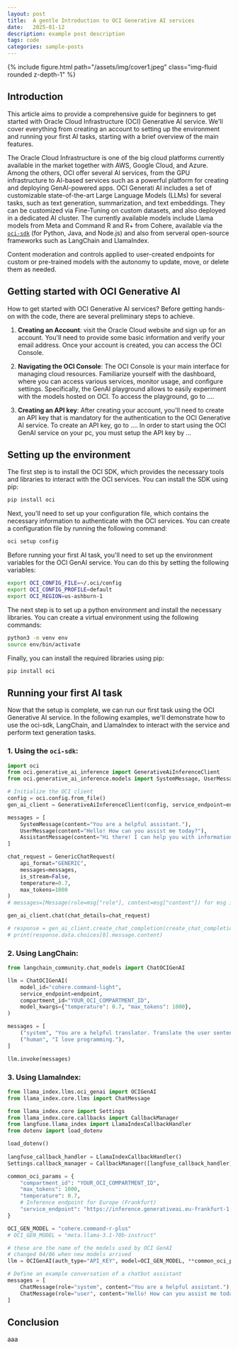 ```yaml
---
layout: post
title:  A gentle Introduction to OCI Generative AI services
date:   2025-01-12
description: example post description
tags: code
categories: sample-posts
---
```


<div class="row mt-3">
    <div class="col-sm mt-3 mt-md-0">
        {% include figure.html path="/assets/img/cover1.jpeg" class="img-fluid rounded z-depth-1" %}
    </div>
</div>


## Introduction

This article aims to provide a comprehensive guide for beginners to get started with Oracle Cloud Infrastructure (OCI) Generative AI service. We'll cover everything from creating an account to setting up the environment and running your first AI tasks, starting with a brief overview of the main features.

The Oracle Cloud Infrastructure is one of the big cloud platforms currently available in the market together with AWS, Google Cloud, and Azure. 
Among the others, OCI offer several AI services, from the GPU infrastructure to AI-based services such as a powerful platform for creating and deploying GenAI-powered apps. 
OCI Generati AI includes a set of customizable state-of-the-art Large Language Models (LLMs) for several tasks, such as text generation, summarization, and text embeddings. They can be customized via Fine-Tuning on custom datasets, and also deployed in a dedicated AI cluster.
The currently available models include Llama models from Meta and Command R and R+ from Cohere, available via the [`oci-sdk`](https://github.com/oracle/oci-python-sdk) (for Python, Java, and Node.js) and also from serveral open-source frameworks such as LangChain and LlamaIndex.

Content moderation and controls applied to user-created endpoints for custom or pre-trained models with the autonomy to update, move, or delete them as needed.


## Getting started with OCI Generative AI

How to get started with OCI Generative AI services? Before getting hands-on with the code, there are several preliminary steps to achieve.

1. **Creating an Account**: visit the Oracle Cloud website and sign up for an account. You'll need to provide some basic information and verify your email address. Once your account is created, you can access the OCI Console.

2. **Navigating the OCI Console**: The OCI Console is your main interface for managing cloud resources. Familiarize yourself with the dashboard, where you can access various services, monitor usage, and configure settings. Specifically, the GenAI playground allows to easily experiment with the models hosted on OCI. To access the playground, go to ….

3. **Creating an API key**: After creating your account, you'll need to create an API key that is mandatory for the authentication to the OCI Generative AI service. To create an API key, go to …. In order to start using the OCI GenAI service on your pc, you must setup the API key by …


## Setting up the environment

The first step is to install the OCI SDK, which provides the necessary tools and libraries to interact with the OCI services. You can install the SDK using pip:

```bash
pip install oci
```

Next, you'll need to set up your configuration file, which contains the necessary information to authenticate with the OCI services. You can create a configuration file by running the following command:

```bash
oci setup config
```

Before running your first AI task, you'll need to set up the environment variables for the OCI GenAI service. You can do this by setting the following variables:

```bash
export OCI_CONFIG_FILE=~/.oci/config
export OCI_CONFIG_PROFILE=default
export OCI_REGION=us-ashburn-1
```

The next step is to set up a python environment and install the necessary libraries. You can create a virtual environment using the following commands:

```bash
python3 -m venv env
source env/bin/activate
```

Finally, you can install the required libraries using pip:

```bash
pip install oci
```

## Running your first AI task

Now that the setup is complete, we can run our first task using the OCI Generative AI service. In the following examples, we'll demonstrate how to use the oci-sdk, LangChain, and LlamaIndex to interact with the service and perform text generation tasks.

### 1. Using the `oci-sdk`:

```python
import oci
from oci.generative_ai_inference import GenerativeAiInferenceClient
from oci.generative_ai_inference.models import SystemMessage, UserMessage, AssistantMessage, CohereChatRequest, GenericChatRequest, ChatContent

# Initialize the OCI client
config = oci.config.from_file()
gen_ai_client = GenerativeAiInferenceClient(config, service_endpoint=endpoint)

messages = [
    SystemMessage(content="You are a helpful assistant."),
    UserMessage(content="Hello! How can you assist me today?"),
    AssistantMessage(content="Hi there! I can help you with information, tasks, and more. How can I help you today?")
]

chat_request = GenericChatRequest(
    api_format="GENERIC",
    messages=messages,
    is_stream=False,
    temperature=0.7,
    max_tokens=1000
)
# messages=[Message(role=msg["role"], content=msg["content"]) for msg in messages]

gen_ai_client.chat(chat_details=chat_request)

# response = gen_ai_client.create_chat_completion(create_chat_completion_details=chat_request)
# print(response.data.choices[0].message.content)
```

### 2. Using LangChain:

```python
from langchain_community.chat_models import ChatOCIGenAI

llm = ChatOCIGenAI(
    model_id="cohere.command-light",
    service_endpoint=endpoint,
    compartment_id="YOUR_OCI_COMPARTMENT_ID",
    model_kwargs={"temperature": 0.7, "max_tokens": 1000},
)

messages = [
    ("system", "You are a helpful translator. Translate the user sentence to French."),
    ("human", "I love programming."),
]

llm.invoke(messages)
```

### 3. Using LlamaIndex:

```python
from llama_index.llms.oci_genai import OCIGenAI
from llama_index.core.llms import ChatMessage

from llama_index.core import Settings
from llama_index.core.callbacks import CallbackManager
from langfuse.llama_index import LlamaIndexCallbackHandler
from dotenv import load_dotenv

load_dotenv()
 
langfuse_callback_handler = LlamaIndexCallbackHandler()
Settings.callback_manager = CallbackManager([langfuse_callback_handler])

common_oci_params = {
    "compartment_id": "YOUR_OCI_COMPARTMENT_ID",
    "max_tokens": 1000,
    "temperature": 0.7,
    # Inference endpoint for Europe (Frankfurt)
    "service_endpoint": "https://inference.generativeai.eu-frankfurt-1.oci.oraclecloud.com",
}

OCI_GEN_MODEL = "cohere.command-r-plus"
# OCI_GEN_MODEL = "meta.llama-3.1-70b-instruct"

# these are the name of the models used by OCI GenAI
# changed 04/06 when new models arrived
llm = OCIGenAI(auth_type="API_KEY", model=OCI_GEN_MODEL, **common_oci_params)

# Define an example conversation of a chatbot assistant
messages = [
    ChatMessage(role="system", content="You are a helpful assistant."),
    ChatMessage(role="user", content="Hello! How can you assist me today?")
]
```


## Conclusion

aaa